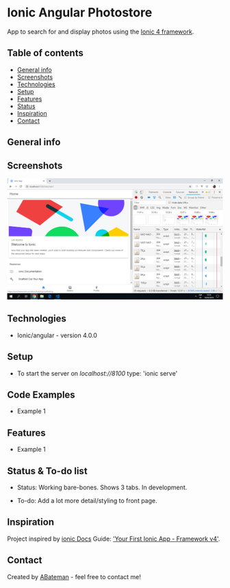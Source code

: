 # Ionic Angular Photostore

App to search for and display photos using the [Ionic 4 framework](https://ionicframework.com/docs).

## Table of contents

* [General info](#general-info)
* [Screenshots](#screenshots)
* [Technologies](#technologies)
* [Setup](#setup)
* [Features](#features)
* [Status](#status)
* [Inspiration](#inspiration)
* [Contact](#contact)

## General info

## Screenshots

![Home Page](./img/home-page.png)

## Technologies

* Ionic/angular - version 4.0.0

## Setup

* To start the server on _localhost://8100_ type: 'ionic serve'

## Code Examples

* Example 1

## Features

* Example 1

## Status & To-do list

* Status: Working bare-bones. Shows 3 tabs. In development.

* To-do: Add a lot more detail/styling to front page.

## Inspiration

Project inspired by [ionic Docs](https://ionicframework.com/docs/) Guide: ['Your First Ionic App - Framework v4'](https://ionicframework.com/docs/developer-resources/guides/first-app-v4/intro).

## Contact

Created by [ABateman](https://www.andrewbateman.org) - feel free to contact me!